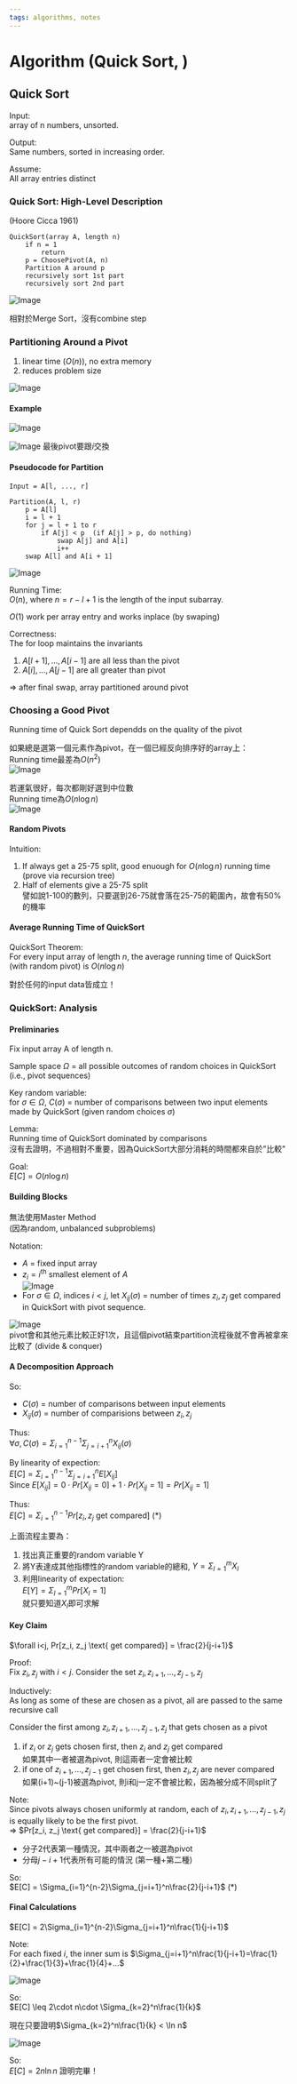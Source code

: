 ```yaml
---
tags: algorithms, notes
---
```

Algorithm (Quick Sort, )
===
## Quick Sort
Input:  
array of n numbers, unsorted.

Output:  
Same numbers, sorted in increasing order.

Assume:  
All array entries distinct

### Quick Sort: High-Level Description
(Hoore Cicca 1961)

```
QuickSort(array A, length n)
    if n = 1
        return
    p = ChoosePivot(A, n)
    Partition A around p
    recursively sort 1st part
    recursively sort 2nd part
```
![Image](https://i.imgur.com/23TQLq0.png)

相對於Merge Sort，沒有combine step

### Partitioning Around a Pivot
1. linear time ($O(n)$), no extra memory
2. reduces problem size

![Image](https://i.imgur.com/3GYbW4v.png)

#### Example
![Image](https://i.imgur.com/T54ksjg.png)

![Image](https://i.imgur.com/OsxhdhG.png)
最後pivot要跟$i$交換

#### Pseudocode for Partition
```
Input = A[l, ..., r]

Partition(A, l, r)
    p = A[l]
    i = l + 1
    for j = l + 1 to r
        if A[j] < p  (if A[j] > p, do nothing)
            swap A[j] and A[i]
            i++
    swap A[l] and A[i + 1]
```

![Image](https://i.imgur.com/YJl3Syh.png)

Running Time:  
$O(n)$, where $n=r-l+1$ is the length of the input subarray.

$O(1)$ work per array entry and works inplace (by swaping)

Correctness:  
The for loop maintains the invariants  
1. $A[l+1], ..., A[i-1]$ are all less than the pivot
2. $A[i], ..., A[j-1]$ are all greater than pivot

=> after final swap, array partitioned around pivot

### Choosing a Good Pivot
Running time of Quick Sort dependds on the quality of the pivot

如果總是選第一個元素作為pivot，在一個已經反向排序好的array上：  
Running time最差為$O(n^2)$  
![Image](https://i.imgur.com/PjW1XUu.png)

若運氣很好，每次都剛好選到中位數  
Running time為$O(n\log n)$  
![Image](https://i.imgur.com/LYuqh4F.png)

#### Random Pivots
Intuition:  
1. If always get a 25-75 split, good enuough for $O(n\log n)$ running time  
    (prove via recursion tree)
2. Half of elements give a 25-75 split  
    譬如說1-100的數列，只要選到26-75就會落在25-75的範圍內，故會有50%的機率

#### Average Running Time of QuickSort
QuickSort Theorem:  
For every input array of length $n$, the average running time of QuickSort (with random pivot) is $O(n\log n)$

對於任何的input data皆成立！

### QuickSort: Analysis
#### Preliminaries
Fix input array A of length n.

Sample space $\Omega$ = all possible outcomes of random choices in QuickSort (i.e., pivot sequences)

Key random variable:  
for $\sigma \in \Omega$, $C(\sigma)$ = number of comparisons between two input elements made by QuickSort (given random choices $\sigma$)

Lemma:  
Running time of QuickSort dominated by comparisons  
沒有去證明，不過相對不重要，因為QuickSort大部分消耗的時間都來自於"比較"

Goal:  
$E[C] = O(n\log n)$

#### Building Blocks
無法使用Master Method  
(因為random, unbalanced subproblems)

Notation:  
- $A$ = fixed input array
- $z_i=i^{\text{th}}$ smallest element of $A$  
    ![Image](https://i.imgur.com/qBlDalY.png)
- For $\sigma \in \Omega$, indices $i<j$, let $X_{ij}(\sigma)$ = number of times $z_i, z_j$ get compared in QuickSort with pivot sequence.

![Image](https://i.imgur.com/pxOnuBY.png)  
pivot會和其他元素比較正好1次，且這個pivot結束partition流程後就不會再被拿來比較了 (divide & conquer)

#### A Decomposition Approach
So:  
- $C(\sigma)$ = number of comparisons between input elements
- $X_{ij}(\sigma)$ = number of comparisions between $z_i, z_j$

Thus:  
$\forall \sigma, C(\sigma)=\Sigma_{i=1}^{n-1}\Sigma_{j=i+1}^{n}X_{ij}(\sigma)$

By linearity of expection:  
$E[C] = \Sigma_{i=1}^{n-1}\Sigma_{j=i+1}^{n}E[X_{ij}]$  
Since $E[X_{ij}]=0\cdot Pr[X_{ij}=0]+1\cdot Pr[X_{ij}=1]=Pr[X_{ij}=1]$

Thus:  
$E[C] = \Sigma_{i=1}^{n-1}Pr[z_i, z_j \text{ get compared}]$ (\*)

上面流程主要為：
1. 找出真正重要的random variable Y
2. 將Y表達成其他指標性的random variable的總和, $Y=\Sigma_{l=1}^mX_l$
3. 利用linearity of expectation:  
    $E[Y]=\Sigma_{l=1}^mPr[X_l=1]$  
    就只要知道$X_l$即可求解

#### Key Claim
$\forall i<j, Pr[z_i, z_j \text{ get compared}] = \frac{2}{j-i+1}$

Proof:  
Fix $z_i, z_j$ with $i<j$. Consider the set $z_i, z_{i+1}, ..., z_{j-1}, z_j$

Inductively:  
As long as some of these are chosen as a pivot, all are passed to the same recursive call

Consider the first among $z_i, z_{i+1}, ..., z_{j-1}, z_j$ that gets chosen as a pivot  
1. if $z_i$ or $z_j$ gets chosen first, then $z_i$ and $z_j$ get compared  
    如果其中一者被選為pivot, 則這兩者一定會被比較
2. if one of $z_{i+1}, ..., z_{j-1}$ get chosen first, then $z_i, z_j$ are never compared  
    如果(i+1)~(j-1)被選為pivot, 則i和j一定不會被比較，因為被分成不同split了

Note:  
Since pivots always chosen uniformly at random, each of $z_i, z_{i+1}, ..., z_{j-1}, z_j$ is equally likely to be the first pivot.  
=> $Pr[z_i, z_j \text{ get compared}] = \frac{2}{j-i+1}$  
- 分子$2$代表第一種情況，其中兩者之一被選為pivot
- 分母$j-i+1$代表所有可能的情況 (第一種+第二種)

So:  
$E[C] = \Sigma_{i=1}^{n-2}\Sigma_{j=i+1}^n\frac{2}{j-i+1}$ (\*)

#### Final Calculations
$E[C] = 2\Sigma_{i=1}^{n-2}\Sigma_{j=i+1}^n\frac{1}{j-i+1}$

Note:  
For each fixed $i$, the inner sum is $\Sigma_{j=i+1}^n\frac{1}{j-i+1}=\frac{1}{2}+\frac{1}{3}+\frac{1}{4}+...$

![Image](https://i.imgur.com/LfVtAGp.png)

So:  
$E[C] \leq 2\cdot n\cdot \Sigma_{k=2}^n\frac{1}{k}$

現在只要證明$\Sigma_{k=2}^n\frac{1}{k} < \ln n$

![Image](https://i.imgur.com/0Kmk8i0.png)

So:  
$E[C] = 2n\ln n$ 證明完畢！
